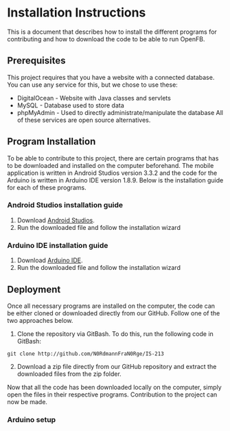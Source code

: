 # Installation Instructions

This is a document that describes how to install the different programs for contributing and how to download the code to be able to run OpenFB.

## Prerequisites

This project requires that you have a website with a connected database. You can use any service for this, but we chose to use these:
* DigitalOcean - Website with Java classes and servlets
* MySQL - Database used to store data
* phpMyAdmin - Used to directly administrate/manipulate the database
All of these services are open source alternatives.

## Program Installation

To be able to contribute to this project, there are certain programs that has to be downloaded and installed on the computer beforehand. The mobile application is written in Android Studios version 3.3.2 and the code for the Arduino is written in Arduino IDE version 1.8.9. Below is the installation guide for each of these programs.

### Android Studios installation guide

1. Download [Android Studios](https://developer.android.com/studio).
1. Run the downloaded file and follow the installation wizard

### Arduino IDE installation guide

1. Download [Arduino IDE](https://www.arduino.cc/en/main/software).
1. Run the downloaded file and follow the installation wizard

## Deployment

Once all necessary programs are installed on the computer, the code can be either cloned or downloaded directly from our GitHub. Follow one of the two approaches below.

1. Clone the repository via GitBash. To do this, run the following code in GitBash:

```
git clone http://github.com/N0RdmannFraN0Rge/IS-213
```

2. Download a zip file directly from our GitHub repository and extract the downloaded files from the zip folder.

Now that all the code has been downloaded locally on the computer, simply open the files in their respective programs. Contribution to the project can now be made.

### Arduino setup


